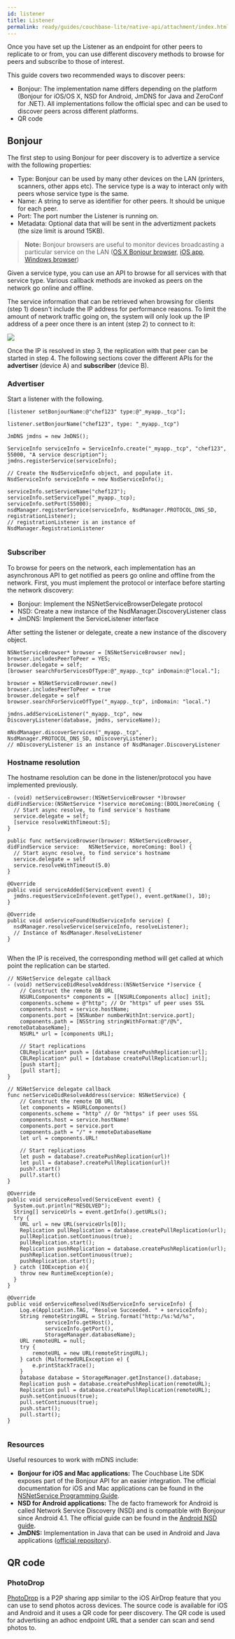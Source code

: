 ```yaml
---
id: listener
title: Listener
permalink: ready/guides/couchbase-lite/native-api/attachment/index.html
---
```


Once you have set up the Listener as an endpoint for other peers to replicate to or from, you can use different discovery methods to browse for peers and subscribe to those of interest.

This guide covers two recommended ways to discover peers:

- Bonjour: The implementation name differs depending on the platform (Bonjour for iOS/OS X, NSD for Android, JmDNS for Java and ZeroConf for .NET). All implementations follow the official spec and can be used to discover peers across different platforms.
- QR code

## Bonjour

The first step to using Bonjour for peer discovery is to advertize a service with the following properties:

- Type: Bonjour can be used by many other devices on the LAN (printers, scanners, other apps etc). The service type is a way to interact only with peers whose service type is the same.
- Name: A string to serve as identifier for other peers. It should be unique for each peer.
- Port: The port number the Listener is running on.
- Metadata: Optional data that will be sent in the advertizment packets (the size limit is around 15KB).

> **Note:** Bonjour browsers are useful to monitor devices broadcasting a particular service on the LAN ([OS X Bonjour browser](http://www.macupdate.com/app/mac/13388/bonjour-browser), [iOS app](https://itunes.apple.com/gb/app/discovery-bonjour-browser/id305441017), [Windows browser](http://hobbyistsoftware.com/bonjourbrowser))

Given a service type, you can use an API to browse for all services with that service type. Various callback methods are invoked as peers on the network go online and offline.

The service information that can be retrieved when browsing for clients (step 1) doesn't include the IP address for performance reasons. To limit the amount of network traffic going on, the system will only look up the IP address of a peer once there is an intent (step 2) to connect to it:

![](img/docs-peer-discover-diagram.png)

Once the IP is resolved in step 3, the replication with that peer can be started in step 4. The following sections cover the different APIs for the **advertiser** (device A) and **subscriber** (device B).

### Advertiser

Start a listener with the following.

<div class="tabs" />

```objective-c+
[listener setBonjourName:@"chef123" type:@"_myapp._tcp"];
```

```swift+
listener.setBonjourName("chef123", type: "_myapp._tcp")
```

```java+
JmDNS jmdns = new JmDNS();
  
ServiceInfo serviceInfo = ServiceInfo.create("_myapp._tcp", "chef123", 55000, "A service description");
jmdns.registerService(serviceInfo);
```

```android+
// Create the NsdServiceInfo object, and populate it.
NsdServiceInfo serviceInfo = new NsdServiceInfo();
  
serviceInfo.setServiceName("chef123");
serviceInfo.setServiceType("_myapp._tcp);
serviceInfo.setPort(55000);
nsdManager.registerService(serviceInfo, NsdManager.PROTOCOL_DNS_SD, registrationListener);
// registrationListener is an instance of NsdManager.RegistrationListener
```

```c#

```

### Subscriber

To browse for peers on the network, each implementation has an asynchronous API to get notified as peers go online and offline from the network. First, you must implement the protocol or interface before starting the network discovery:

- Bonjour: Implement the NSNetServiceBrowserDelegate protocol
- NSD: Create a new instance of the NsdManager.DiscoveryListener class
- JmDNS: Implement the ServiceListener interface

After setting the listener or delegate, create a new instance of the discovery object.

<div class="tabs" />

```objective-c+
NSNetServiceBrowser* browser = [NSNetServiceBrowser new];
browser.includesPeerToPeer = YES;
browser.delegate = self;
[browser searchForServicesOfType:@"_myapp._tcp" inDomain:@"local."];
```

```swift+
browser = NSNetServiceBrowser.new()
browser.includesPeerToPeer = true
browser.delegate = self
browser.searchForServiceOfType("_myapp._tcp", inDomain: "local.")
```

```java+
jmdns.addServiceListener("_myapp._tcp", new DiscoveryListener(database, jmdns, serviceName));
```

```android+
mNsdManager.discoverServices("_myapp._tcp", NsdManager.PROTOCOL_DNS_SD, mDiscoveryListener);
// mDiscoveryListener is an instance of NsdManager.DiscoveryListener
```

### Hostname resolution

The hostname resolution can be done in the listener/protocol you have implemented previously.

<div class="tabs" />

```objective-c+
- (void) netServiceBrowser:(NSNetServiceBrowser *)browser didFindService:(NSNetService *)service moreComing:(BOOL)moreComing {
  // Start async resolve, to find service's hostname
  service.delegate = self;
  [service resolveWithTimeout:5];
}
```

```swift+
public func netServiceBrowser(browser: NSNetServiceBrowser, didFindService service:   NSNetService, moreComing: Bool) {
  // Start async resolve, to find service's hostname
  service.delegate = self
  service.resolveWithTimeout(5.0)
}
```

```java+
@Override
public void serviceAdded(ServiceEvent event) {
  jmdns.requestServiceInfo(event.getType(), event.getName(), 10);
}
```

```android+
@Override
public void onServiceFound(NsdServiceInfo service) {
  nsdManager.resolveService(serviceInfo, resolveListener);
  // Instance of NsdManager.ResolveListener
}
```

```c#

```

When the IP is received, the corresponding method will get called at which point the replication can be started.

<div class="tabs" />

```objective-c+
// NSNetService delegate callback
- (void) netServiceDidResolveAddress:(NSNetService *)service {
    // Construct the remote DB URL
    NSURLComponents* components = [[NSURLComponents alloc] init];
    components.scheme = @"http"; // Or "https" uf peer uses SSL
    components.host = service.hostName;
    components.port = [NSNumber numberWithInt:service.port];
    components.path = [NSString stringWithFormat:@"/@%", remoteDatabaseName];
    NSURL* url = [components URL];
      
    // Start replications
    CBLReplication* push = [database createPushReplication:url];
    CBLReplication* pull = [database createPullReplication:url];
    [push start];
    [pull start];
}
```

```swift+
// NSNetService delegate callback
func netServiceDidResolveAddress(service: NSNetService) {
    // Construct the remote DB URL
    let components = NSURLComponents()
    components.scheme = "http" // Or "https" if peer uses SSL
    components.host = service.hostName!
    components.port = service.port
    components.path = "/" + remoteDatabaseName
    let url = components.URL!
    
    // Start replications
    let push = database?.createPushReplication(url)!
    let pull = database?.createPullReplication(url)!
    push?.start()
    pull?.start()
}
```

```java+
@Override
public void serviceResolved(ServiceEvent event) {
  System.out.println("RESOLVED");
  String[] serviceUrls = event.getInfo().getURLs();
  try {
    URL url = new URL(serviceUrls[0]);
    Replication pullReplication = database.createPullReplication(url);
    pullReplication.setContinuous(true);
    pullReplication.start();
    Replication pushReplication = database.createPushReplication(url);
    pushReplication.setContinuous(true);
    pushReplication.start();
  } catch (IOException e){
    throw new RuntimeException(e);
  }
}
```

```android+
@Override
public void onServiceResolved(NsdServiceInfo serviceInfo) {
    Log.e(Application.TAG, "Resolve Succeeded. " + serviceInfo);
    String remoteStringURL = String.format("http:/%s:%d/%s",
            serviceInfo.getHost(),
            serviceInfo.getPort(),
            StorageManager.databaseName);
    URL remoteURL = null;
    try {
        remoteURL = new URL(remoteStringURL);
    } catch (MalformedURLException e) {
        e.printStackTrace();
    }
    Database database = StorageManager.getInstance().database;
    Replication push = database.createPushReplication(remoteURL);
    Replication pull = database.createPullReplication(remoteURL);
    push.setContinuous(true);
    pull.setContinuous(true);
    push.start();
    pull.start();
}
```

```c#

```

### Resources

Useful resources to work with mDNS include:

- **Bonjour for iOS and Mac applications:** The Couchbase Lite SDK exposes part of the Bonjour API for an easier integration. The official documentation for iOS and Mac applications can be found in the [NSNetService Programming Guide](https://developer.apple.com/library/mac/documentation/Networking/Conceptual/NSNetServiceProgGuide/Introduction.html).
- **NSD for Android applications:** The de facto framework for Android is called Network Service Discovery (NSD) and is compatible with Bonjour since Android 4.1. The official guide can be found in the [Android NSD guide](https://developer.android.com/training/connect-devices-wirelessly/nsd.html).
- **JmDNS:** Implementation in Java that can be used in Android and Java applications ([official repository](https://github.com/jmdns/jmdns)).

## QR code

### PhotoDrop

[PhotoDrop](https://github.com/couchbaselabs/photo-drop) is a P2P sharing app similar to the iOS AirDrop feature that you can use to send photos across devices. The source code is available for iOS and Android and it uses a QR code for peer discovery. The QR code is used for advertising an adhoc endpoint URL that a sender can scan and send photos to.





